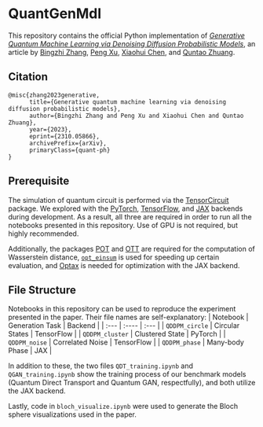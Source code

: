 # QuantGenMdl

This repository contains the official Python implementation of [*Generative Quantum Machine Learning via Denoising Diffusion Probabilistic Models*](https://arxiv.org/abs/2310.05866), an article by [Bingzhi Zhang](https://sites.google.com/view/bingzhi-zhang/home), [Peng Xu](https://francis-hsu.github.io/), [Xiaohui Chen](https://the-xiaohuichen.github.io/), and [Quntao Zhuang](https://sites.usc.edu/zhuang).

## Citation
```
@misc{zhang2023generative,
      title={Generative quantum machine learning via denoising diffusion probabilistic models}, 
      author={Bingzhi Zhang and Peng Xu and Xiaohui Chen and Quntao Zhuang},
      year={2023},
      eprint={2310.05866},
      archivePrefix={arXiv},
      primaryClass={quant-ph}
}
```

## Prerequisite
The simulation of quantum circuit is performed via the [TensorCircuit](https://tensorcircuit.readthedocs.io/en/latest/#) package. We explored with the [PyTorch](https://pytorch.org/), [TensorFlow](https://www.tensorflow.org/), and [JAX](https://jax.readthedocs.io/en/latest/notebooks/quickstart.html) backends during development. As a result, all three are required in order to run all the notebooks presented in this repository. Use of GPU is not required, but highly recommended.

Additionally, the packages [POT](https://pythonot.github.io/) and [OTT](https://ott-jax.readthedocs.io/en/latest/) are required for the computation of Wasserstein distance, [`opt_einsum`](https://optimized-einsum.readthedocs.io/en/stable/) is used for speeding up certain evaluation, and [Optax](https://github.com/google-deepmind/optax) is needed for optimization with the JAX backend.

## File Structure
Notebooks in this repository can be used to reproduce the experiment presented in the paper. Their file names are self-explanatory:
| Notebook        | Generation Task   | Backend     |
| :---            | :----             | :---        |
| `QDDPM_circle`  | Circular States   | TensorFlow  |
| `QDDPM_cluster` | Clustered State   | PyTorch     |
| `QDDPM_noise`   | Correlated Noise  | TensorFlow  |
| `QDDPM_phase`   | Many-body Phase   | JAX         |

In addition to these, the two files `QDT_training.ipynb` and `QGAN_training.ipynb` show the training process of our benchmark models (Quantum Direct Transport and Quantum GAN, respectfully), and both utilize the JAX backend.

Lastly, code in `bloch_visualize.ipynb` were used to generate the Bloch sphere visualizations used in the paper.

